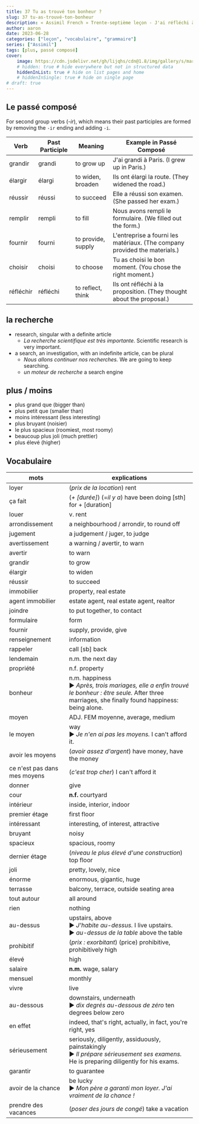 ```yaml
---
title: 37 Tu as trouvé ton bonheur ?
slug: 37 tu-as-trouvé-ton-bonheur
description: « Assimil French » Trente-septième leçon - J'ai réfléchi à la question du loyer...
author: aaron
date: 2023-06-28
categories: ["leçon", "vocabulaire", "grammaire"]
series: ["Assimil"]
tags: [plus, passé composé]
cover: 
    image: https://cdn.jsdelivr.net/gh/lijqhs/cdn@1.8/img/gallery/s/markus-spiske-BTKF6G-O8fU-unsplash.jpg
    # hidden: true # hide everywhere but not in structured data
    hiddenInList: true # hide on list pages and home
    # hiddenInSingle: true # hide on single page
# draft: true
---
```


## Le passé composé

For second group verbs (*-ir*), which means their past participles are formed by removing the `-ir` ending and adding `-i`.

| Verb | Past Participle | Meaning | Example in Passé Composé |
|------|-----------------|---------|--------------------------|
| grandir | grandi | to grow up | J'ai grandi à Paris. (I grew up in Paris.) |
| élargir | élargi | to widen, broaden | Ils ont élargi la route. (They widened the road.) |
| réussir | réussi | to succeed | Elle a réussi son examen. (She passed her exam.) |
| remplir | rempli | to fill | Nous avons rempli le formulaire. (We filled out the form.) |
| fournir | fourni | to provide, supply | L'entreprise a fourni les matériaux. (The company provided the materials.) |
| choisir | choisi | to choose | Tu as choisi le bon moment. (You chose the right moment.) |
| réfléchir | réfléchi | to reflect, think | Ils ont réfléchi à la proposition. (They thought about the proposal.) |

## la recherche

- research, singular with a definite article
  - *La recherche scientifique est très importante.* Scientific research is very important.
- a search, an investigation, with an indefinite article, can be plural
  - *Nous allons continuer nos recherches.* We are going to keep searching.
  - *un moteur de recherche* a search engine

## plus / moins

- plus grand que (bigger than)
- plus petit que (smaller than)
- moins intéressant (less interesting)
- plus bruyant (noisier)
- le plus spacieux (roomiest, most roomy)
- beaucoup plus joli (much prettier)
- plus élevé (higher)

## Vocabulaire

| mots | explications |
| ---- | ---- |
| loyer | (*prix de la location*) rent |
| ça fait | (*+ [durée]*) (=*il y a*) have been doing [sth] for + [duration] |
| louer | v. rent |
| arrondissement | a neighbourhood / arrondir, to round off |
| jugement | a judgement / juger, to judge |
| avertissement | a warning / avertir, to warn |
| avertir | to warn |
| grandir | to grow |
| élargir | to widen | 
| réussir | to succeed |
| immobilier | property, real estate |
| agent immobilier | estate agent, real estate agent, realtor |
| joindre | to put together, to contact |
| formulaire | form |
| fournir | supply, provide, give |
| renseignement | information |
| rappeler | call [sb] back | 
| lendemain | n.m. the next day |
| propriété | n.f. property |
| bonheur | n.m. happiness <br/> ▶︎ *Après, trois mariages, elle a enfin trouvé le bonheur : être seule.* After three marriages, she finally found happiness: being alone. |
| moyen | ADJ. FEM moyenne, average, medium |
| le moyen | way <br/> ▶︎ *Je n'en ai pas les moyens.* I can't afford it. |
| avoir les moyens | (*avoir assez d'argent*) have money, have the money |
| ce n'est pas dans mes moyens | (*c'est trop cher*) I can't afford it |
| donner | give |
| cour | **n.f.** courtyard |
| intérieur | inside, interior, indoor |
| premier étage | first floor |
| intéressant | interesting, of interest, attractive |
| bruyant | noisy |
| spacieux | spacious, roomy | 
| dernier étage | (*niveau le plus élevé d'une construction*) top floor |
| joli | pretty, lovely, nice |
| énorme | enormous, gigantic, huge |
| terrasse | balcony, terrace, outside seating area |
| tout autour | all around |
| rien | nothing |
| au-dessus | upstairs, above <br/> ▶︎ *J'habite au-dessus.* I live upstairs. <br/> ▶︎ *au-dessus de la table* above the table |
| prohibitif | (*prix : exorbitant*) (price) prohibitive, prohibitively high |
| élevé | high |
| salaire | **n.m.** wage, salary | 
| mensuel | monthly |
| vivre | live |
| au-dessous | downstairs, underneath <br/> ▶︎ *dix degrés au-dessous de zéro* ten degrees below zero |
| en effet | indeed, that's right, actually, in fact, you're right, yes |
| sérieusement | seriously, diligently, assiduously, painstakingly </br> ▶︎ *Il prépare sérieusement ses examens.* He is preparing diligently for his exams. |
| garantir | to guarantee |
| avoir de la chance | be lucky  </br> ▶︎ *Mon père a garanti mon loyer. J'ai vraiment de la chance !*|
| prendre des vacances | (*poser des jours de congé*) take a vacation |
